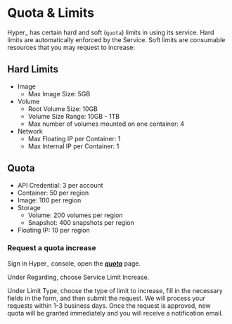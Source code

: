 # Quota & Limits

Hyper_ has certain hard and soft (`quota`) limits in using its service. Hard limits are automatically enforced by the Service. Soft limits are consumable resources that you may request to increase:

## Hard Limits
- Image
	- Max Image Size: 5GB
- Volume
	- Root Volume Size: 10GB
	- Volume Size Range: 10GB - 1TB
	- Max number of volumes mounted on one container: 4
- Network
	- Max Floating IP per Container: 1
	- Max Internal IP per Container: 1

## Quota
- API Credential: 3 per account
- Container: 50 per region
- Image:  100 per region
- Storage
	- Volume: 200 volumes per region
	- Snapshot: 400 snapshots per region
- Floating IP: 10 per region

### Request a quota increase

Sign in Hyper_ console, open the [***quota***](https://console.hyper.sh/account/quota) page.

Under Regarding, choose Service Limit Increase.

Under Limit Type, choose the type of limit to increase, fill in the necessary fields in the form, and then submit the request. We will process your requests within 1-3 business days. Once the request is approved, new quota will be granted immediately and you will receive a notification email.
